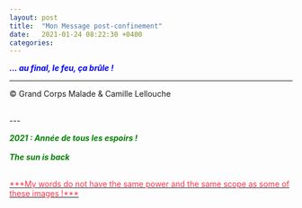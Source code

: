 ```yaml
---
layout: post
title:  "Mon Message post-confinement"
date:   2021-01-24 08:22:30 +0400
categories: 
---
```



<span style="color: blue">***... au final, le feu, ça brûle !***</span>
<br/>


---
&copy;  Grand Corps Malade & Camille Lellouche

<br>
---


<span style="color: green">***2021 : Année de tous les espoirs !***</span>
<br>
<br>
<span style="color: green">***The sun is back***</span>
<br>



<br/>
<a href="https://pixabay.com/fr/users/alexey_hulsov-388655/?utm_source=link-attribution&amp;utm_medium=referral&amp;utm_campaign=image&amp;utm_content=5855218"><span style="color:  #ff3349">***My words do not have the same power and the same scope as some of these images !***</span></a>
